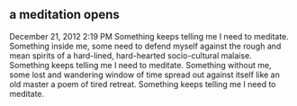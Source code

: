 ## a meditation opens
December 21, 2012 2:19 PM
Something keeps telling me I need to meditate.
Something inside me, some need to 
	defend myself against the 
	rough and mean spirits
	of a hard-lined, hard-hearted
	socio-cultural malaise.
Something keeps telling me I need to meditate. 
Something without me, some lost
	and wandering window of
	time spread out against
	itself like an old master
	a poem of tired retreat.
Something keeps telling me I need to meditate.
 
